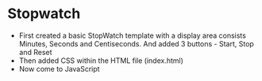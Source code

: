 # Stopwatch

<ul>
  <li>First created a basic StopWatch template with a display area consists Minutes, Seconds and Centiseconds. And added 3 buttons - Start, Stop and Reset</li>
  <li>Then added CSS within the HTML file (index.html)</li>
  <li>Now come to JavaScript</li>
</ul>
